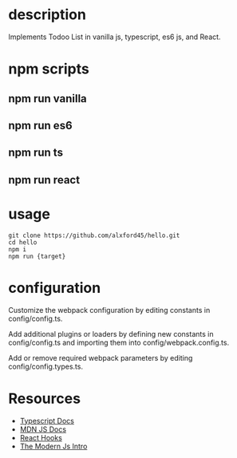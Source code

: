# description

Implements Todoo List in vanilla js, typescript, es6 js, and React.

# npm scripts

## npm run vanilla

## npm run es6

## npm run ts

## npm run react

# usage

    git clone https://github.com/alxford45/hello.git
    cd hello
    npm i
    npm run {target}

# configuration

Customize the webpack configuration by editing constants in config/config.ts.

Add additional plugins or loaders by defining new constants in config/config.ts and importing them into config/webpack.config.ts.

Add or remove required webpack parameters by editing config/config.types.ts.

# Resources

<ul>
  <li><a href="https://www.typescriptlang.org">Typescript Docs</a></li> 
  <li><a href="https://developer.mozilla.org/en-US/docs/Web/JavaScript/Reference">MDN JS Docs</a></li>
  <li><a href="https://reactjs.org/docs/hooks-intro.html">React Hooks</a></li>
  <li><a href="https://javascript.info/">The Modern Js Intro</a></li>
</ul>
